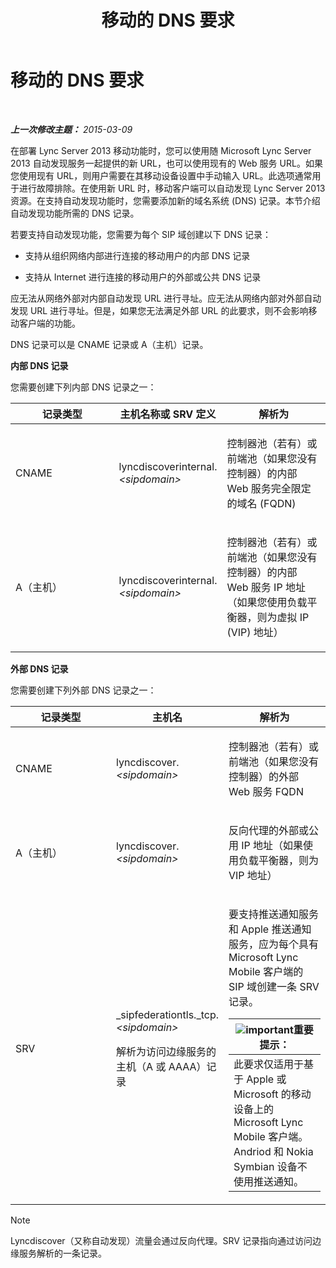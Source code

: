 ﻿---
title: 移动的 DNS 要求
TOCTitle: 移动的 DNS 要求
ms:assetid: df6962bc-2a16-440e-a333-022ebd14f957
ms:mtpsurl: https://technet.microsoft.com/zh-cn/library/Hh690040(v=OCS.15)
ms:contentKeyID: 49314484
ms.date: 05/19/2016
mtps_version: v=OCS.15
ms.translationtype: HT
---

# 移动的 DNS 要求

 

_**上一次修改主题：** 2015-03-09_

在部署 Lync Server 2013 移动功能时，您可以使用随 Microsoft Lync Server 2013 自动发现服务一起提供的新 URL，也可以使用现有的 Web 服务 URL。如果您使用现有 URL，则用户需要在其移动设备设置中手动输入 URL。此选项通常用于进行故障排除。在使用新 URL 时，移动客户端可以自动发现 Lync Server 2013 资源。在支持自动发现功能时，您需要添加新的域名系统 (DNS) 记录。本节介绍自动发现功能所需的 DNS 记录。

若要支持自动发现功能，您需要为每个 SIP 域创建以下 DNS 记录：

  - 支持从组织网络内部进行连接的移动用户的内部 DNS 记录

  - 支持从 Internet 进行连接的移动用户的外部或公共 DNS 记录

应无法从网络外部对内部自动发现 URL 进行寻址。应无法从网络内部对外部自动发现 URL 进行寻址。但是，如果您无法满足外部 URL 的此要求，则不会影响移动客户端的功能。

DNS 记录可以是 CNAME 记录或 A（主机）记录。

**内部 DNS 记录**

您需要创建下列内部 DNS 记录之一：


<table>
<colgroup>
<col style="width: 33%" />
<col style="width: 33%" />
<col style="width: 33%" />
</colgroup>
<thead>
<tr class="header">
<th>记录类型</th>
<th>主机名称或 SRV 定义</th>
<th>解析为</th>
</tr>
</thead>
<tbody>
<tr class="odd">
<td><p>CNAME</p></td>
<td><p>lyncdiscoverinternal.<em>&lt;sipdomain&gt;</em></p></td>
<td><p>控制器池（若有）或前端池（如果您没有控制器）的内部 Web 服务完全限定的域名 (FQDN)</p></td>
</tr>
<tr class="even">
<td><p>A（主机）</p></td>
<td><p>lyncdiscoverinternal.<em>&lt;sipdomain&gt;</em></p></td>
<td><p>控制器池（若有）或前端池（如果您没有控制器）的内部 Web 服务 IP 地址（如果您使用负载平衡器，则为虚拟 IP (VIP) 地址）</p></td>
</tr>
</tbody>
</table>


**外部 DNS 记录**

您需要创建下列外部 DNS 记录之一：


<table>
<colgroup>
<col style="width: 33%" />
<col style="width: 33%" />
<col style="width: 33%" />
</colgroup>
<thead>
<tr class="header">
<th>记录类型</th>
<th>主机名</th>
<th>解析为</th>
</tr>
</thead>
<tbody>
<tr class="odd">
<td><p>CNAME</p></td>
<td><p>lyncdiscover. <em>&lt;sipdomain&gt;</em></p></td>
<td><p>控制器池（若有）或前端池（如果您没有 控制器）的外部 Web 服务 FQDN</p></td>
</tr>
<tr class="even">
<td><p>A（主机）</p></td>
<td><p>lyncdiscover. <em>&lt;sipdomain&gt;</em></p></td>
<td><p>反向代理的外部或公用 IP 地址（如果使用负载平衡器，则为 VIP 地址）</p></td>
</tr>
<tr class="odd">
<td><p>SRV</p></td>
<td><p>_sipfederationtls._tcp. <em>&lt;sipdomain&gt;</em></p>
<p>解析为访问边缘服务的主机（A 或 AAAA）记录</p></td>
<td><p>要支持推送通知服务和 Apple 推送通知服务，应为每个具有 Microsoft Lync Mobile 客户端的 SIP 域创建一条 SRV 记录。</p>
<div class="alert">
<table>
<thead>
<tr class="header">
<th><img src="images/Gg398794.important(OCS.15).gif" title="important" alt="important" />重要提示：</th>
</tr>
</thead>
<tbody>
<tr class="odd">
<td>此要求仅适用于基于 Apple 或 Microsoft 的移动设备上的 Microsoft Lync Mobile 客户端。Andriod 和 Nokia Symbian 设备不使用推送通知。</td>
</tr>
</tbody>
</table>

</div></td>
</tr>
</tbody>
</table>


> [!NOTE]  
> Lyncdiscover（又称自动发现）流量会通过反向代理。SRV 记录指向通过访问边缘服务解析的一条记录。


